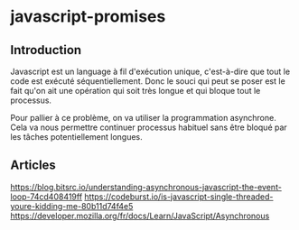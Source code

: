 # javascript-promises

## Introduction

Javascript est un language à fil d'exécution unique, c'est-à-dire que tout le code est exécuté séquentiellement.
Donc le souci qui peut se poser est le fait qu'on ait une opération qui soit très longue et qui bloque tout le processus.

Pour pallier à ce problème, on va utiliser la programmation asynchrone.
Cela va nous permettre continuer processus habituel sans être bloqué par les tâches potentiellement longues.

## Articles
https://blog.bitsrc.io/understanding-asynchronous-javascript-the-event-loop-74cd408419ff
https://codeburst.io/is-javascript-single-threaded-youre-kidding-me-80b11d74f4e5
https://developer.mozilla.org/fr/docs/Learn/JavaScript/Asynchronous
